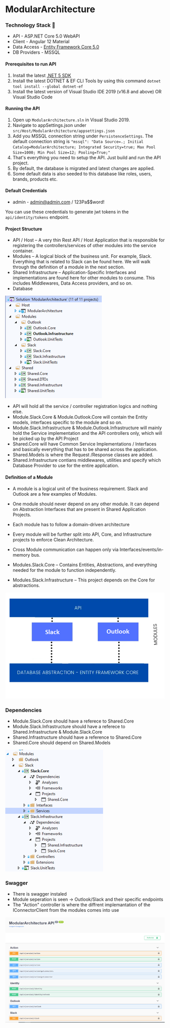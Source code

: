 # ModularArchitecture

### Technology Stack :muscle:

- API - ASP.NET Core 5.0 WebAPI
- Client - Angular 12 Material
- Data Access - [Entity Framework Core 5.0](https://docs.microsoft.com/en-us/ef/core/)
- DB Providers - MSSQL

#### Prerequisites to run API

1. Install the latest [.NET 5 SDK](https://dotnet.microsoft.com/download/dotnet/5.0)
2. Install the latest DOTNET & EF CLI Tools by using this command `dotnet tool install --global dotnet-ef` 
3. Install the latest version of Visual Studio IDE 2019 (v16.8 and above) OR Visual Studio Code

#### Running the API

1. Open up `ModularArchitecture.sln` in Visual Studio 2019.
2. Navigate to appSettings.json under `src/Host/ModularArchitecture/appsettings.json`
3. Add you MSSQL connection string under `PersistenceSettings`. The default connection string is `"mssql": "Data Source=.; Initial Catalog=ModularArchitecture; Integrated Security=true; Max Pool Size=1000; Min Pool Size=12; Pooling=True;"`
4. That's everything you need to setup the API. Just build and run the API project.
5. By default, the database is migrated and latest changes are applied.
6. Some default data is also seeded to this database like roles, users, brands, products etc.

#### Default Credentials

- admin - admin@admin.com / 123Pa$$word!

You can use these credentials to generate jwt tokens in the `api/identity/tokens` endpoint.

#### Project Structure

- API / Host – A very thin Rest API / Host Application that is responsible for registering the controllers/services of other modules into the service container.
- Modules – A logical block of the business unit. For example, Slack. Everything that is related to Slack can be found here. We will walk through the definition of a module in the next section.
- Shared Infrastructure – Application-Specific Interfaces and implementations are found here for other modules to consume. This includes Middlewares, Data Access providers, and so on.
- Database

![Project Strucutre](https://raw.githubusercontent.com/neckata/ModularArchitecture/master/About/structure.PNG)

 - API will hold all the service / controller registration logics and nothing else.
 - Module.Slack.Core & Module.Outlook.Core will contain the Entity models, interfaces specific to the module and so on.
 - Module.Slack.Infrastructure & Module.Outlook.Infrastructure will mainly hold the Service implementation and the API controllers only, which will be picked up by the API Project
 - Shared.Core will have Common Service Implementations / Interfaces and basically everything that has to be shared across the application.
 - Shared.Models is where the Request /Response classes are added.
 - Shared.Infrastructure contians middlewares, utilities and specify which Database Provider to use for the entire application.

#### Definition of a Module
 - A module is a logical unit of the business requirement. Slack and Outlook are a few examples of Modules.
 - One module should never depend on any other module. It can depend on Abstraction Interfaces that are present in Shared Application Projects.
 - Each module has to follow a domain-driven architecture
 - Every module will be further split into API, Core, and Infrastructure projects to enforce Clean Architecture.
 - Cross Module communication can happen only via Interfaces/events/in-memory bus.

 - Modules.Slack.Core – Contains Entities, Abstractions, and everything needed for the module to function independently.
 - Modules.Slack.Infrastructure – This project depends on the Core for abstractions.

![Modules](https://raw.githubusercontent.com/neckata/ModularArchitecture/master/About/modules.PNG)

### Dependencies 
 - Module.Slack.Core should have a referece to Shared.Core
 - Module.Slack.Infrastructure should have a referece to Shared.Infrastructure & Module.Slack.Core
 - Shared.Infrastructure should have a reference to Shared.Core
 - Shared.Core should depend on Shared.Models

![Dependencies](https://raw.githubusercontent.com/neckata/ModularArchitecture/master/About/dependencies.PNG)

### Swagger
 - There is swagger instaled
 - Module seperation is seen -> Outlook/Slack and their specific endpoints 
 - The "Action" controller is where the diffrent implemantation of the IConnectorClient from the modules comes into use
 
![Dependencies](https://raw.githubusercontent.com/neckata/ModularArchitecture/master/About/swagger.PNG)
